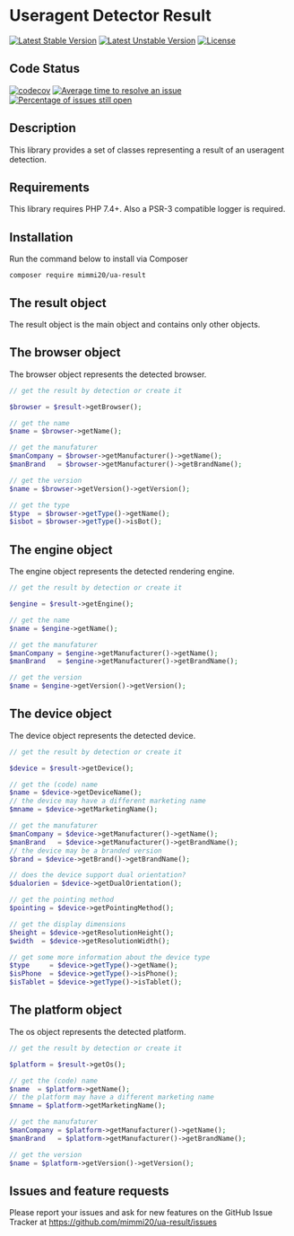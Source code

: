 # Useragent Detector Result

[![Latest Stable Version](https://poser.pugx.org/mimmi20/ua-result/v/stable?format=flat-square)](https://packagist.org/packages/mimmi20/ua-result)
[![Latest Unstable Version](https://poser.pugx.org/mimmi20/ua-result/v/unstable?format=flat-square)](https://packagist.org/packages/mimmi20/ua-result)
[![License](https://poser.pugx.org/mimmi20/ua-result/license?format=flat-square)](https://packagist.org/packages/mimmi20/ua-result)

## Code Status

[![codecov](https://codecov.io/gh/mimmi20/ua-result/branch/master/graph/badge.svg)](https://codecov.io/gh/mimmi20/ua-result)
[![Average time to resolve an issue](https://isitmaintained.com/badge/resolution/mimmi20/ua-result.svg)](https://isitmaintained.com/project/mimmi20/ua-result "Average time to resolve an issue")
[![Percentage of issues still open](https://isitmaintained.com/badge/open/mimmi20/ua-result.svg)](https://isitmaintained.com/project/mimmi20/ua-result "Percentage of issues still open")


## Description

This library provides a set of classes representing a result of an useragent detection.

## Requirements

This library requires PHP 7.4+.
Also a PSR-3 compatible logger is required.

## Installation

Run the command below to install via Composer

```shell
composer require mimmi20/ua-result
```

## The result object

The result object is the main object and contains only other objects.

## The browser object

The browser object represents the detected browser.

```php
// get the result by detection or create it

$browser = $result->getBrowser();

// get the name
$name = $browser->getName();

// get the manufaturer
$manCompany = $browser->getManufacturer()->getName();
$manBrand   = $browser->getManufacturer()->getBrandName();

// get the version
$name = $browser->getVersion()->getVersion();

// get the type
$type  = $browser->getType()->getName();
$isbot = $browser->getType()->isBot();
```

## The engine object

The engine object represents the detected rendering engine.

```php
// get the result by detection or create it

$engine = $result->getEngine();

// get the name
$name = $engine->getName();

// get the manufaturer
$manCompany = $engine->getManufacturer()->getName();
$manBrand   = $engine->getManufacturer()->getBrandName();

// get the version
$name = $engine->getVersion()->getVersion();
```

## The device object

The device object represents the detected device.

```php
// get the result by detection or create it

$device = $result->getDevice();

// get the (code) name
$name = $device->getDeviceName();
// the device may have a different marketing name
$mname = $device->getMarketingName();

// get the manufaturer
$manCompany = $device->getManufacturer()->getName();
$manBrand   = $device->getManufacturer()->getBrandName();
// the device may be a branded version
$brand = $device->getBrand()->getBrandName();

// does the device support dual orientation?
$dualorien = $device->getDualOrientation();

// get the pointing method
$pointing = $device->getPointingMethod();

// get the display dimensions
$height = $device->getResolutionHeight();
$width  = $device->getResolutionWidth();

// get some more information about the device type
$type     = $device->getType()->getName();
$isPhone  = $device->getType()->isPhone();
$isTablet = $device->getType()->isTablet();
```

## The platform object

The os object represents the detected platform.

```php
// get the result by detection or create it

$platform = $result->getOs();

// get the (code) name
$name  = $platform->getName();
// the platform may have a different marketing name
$mname = $platform->getMarketingName();

// get the manufaturer
$manCompany = $platform->getManufacturer()->getName();
$manBrand   = $platform->getManufacturer()->getBrandName();

// get the version
$name = $platform->getVersion()->getVersion();
```

## Issues and feature requests

Please report your issues and ask for new features on the GitHub Issue Tracker
at https://github.com/mimmi20/ua-result/issues
